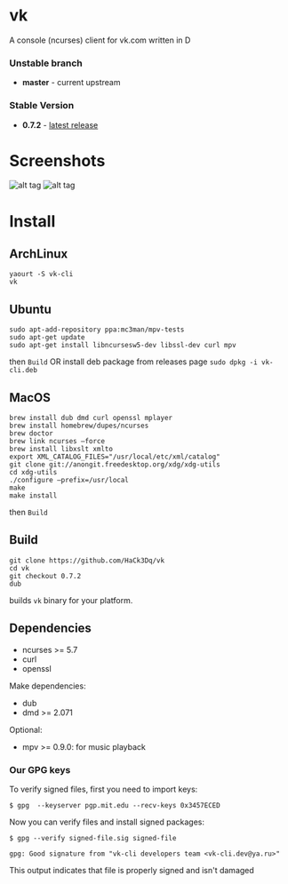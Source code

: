 # vk
A console (ncurses) client for vk.com written in D


### Unstable branch
+ **master** - current upstream 

### Stable Version
+ **0.7.2** - [latest release](https://vk.com/hack3d_home?w=wall-69278962_1446/)

# Screenshots

![alt tag](http://cs630123.vk.me/v630123942/25fc7/YOqfnerj4bE.jpg)
![alt tag](http://cs630123.vk.me/v630123942/25fd7/hcgITGtqEd0.jpg)

# Install

## ArchLinux

```
yaourt -S vk-cli
vk
```

## Ubuntu 

```
sudo apt-add-repository ppa:mc3man/mpv-tests
sudo apt-get update
sudo apt-get install libncursesw5-dev libssl-dev curl mpv
```

then `Build` 
OR
install deb package from releases page `sudo dpkg -i vk-cli.deb` 

## MacOS

```
brew install dub dmd curl openssl mplayer
brew install homebrew/dupes/ncurses
brew doctor
brew link ncurses —force
brew install libxslt xmlto
export XML_CATALOG_FILES="/usr/local/etc/xml/catalog"
git clone git://anongit.freedesktop.org/xdg/xdg-utils
cd xdg-utils
./configure —prefix=/usr/local
make
make install
```

then `Build`

## Build

```
git clone https://github.com/HaCk3Dq/vk
cd vk
git checkout 0.7.2
dub
```
builds `vk` binary for your platform.

## Dependencies

+ ncurses >= 5.7
+ curl
+ openssl

Make dependencies:

+ dub 
+ dmd >= 2.071

Optional:

+ mpv >= 0.9.0: for music playback

### Our GPG keys

To verify signed files, first you need to import keys:

` $ gpg  --keyserver pgp.mit.edu --recv-keys 0x3457ECED `

Now you can verify files and install signed packages:

` $ gpg --verify signed-file.sig signed-file `

`gpg: Good signature from "vk-cli developers team <vk-cli.dev@ya.ru>"`

This output indicates that file is properly signed and isn't damaged


